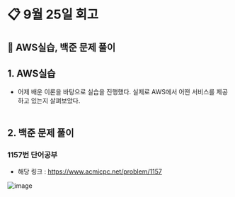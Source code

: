 # 📋 9월 25일 회고
## 📌 AWS실습, 백준 문제 풀이

## 1. AWS실습
- 어제 배운 이론을 바탕으로 실습을 진행했다. 실제로 AWS에서 어떤 서비스를 제공하고 있는지 살펴보았다.
<br><br/>

## 2. 백준 문제 풀이
### 1157번 단어공부
- 해당 링크 : https://www.acmicpc.net/problem/1157
  
![image](https://github.com/user-attachments/assets/a3646428-6cf2-4f02-ac8a-b78749906030)
